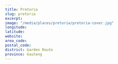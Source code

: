 ```yaml
---
title: Pretoria
slug: pretoria
excerpt: 
image: "/media/places/pretoria/pretoria-cover.jpg"
longitude: 
latitude: 
website: 
area_code: 
postal_code: 
district: Garden Route
province: Gauteng
---
```

